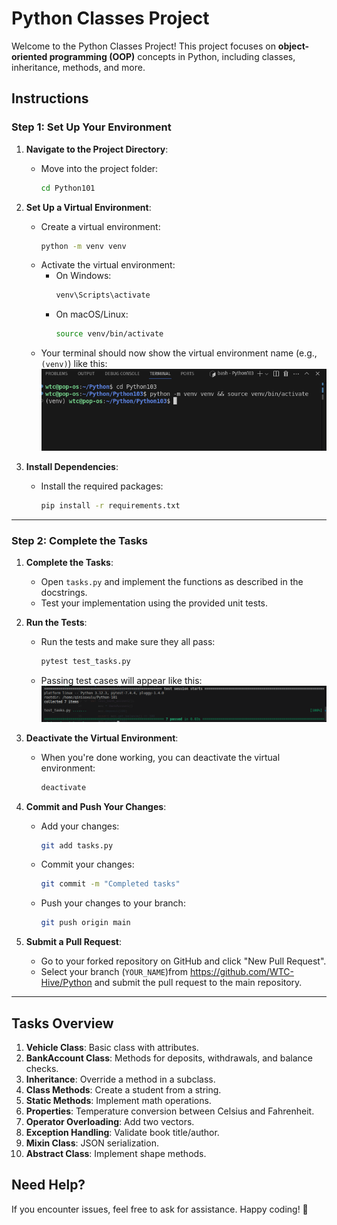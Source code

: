 # Python Classes Project

Welcome to the Python Classes Project! This project focuses on **object-oriented programming (OOP)** concepts in Python, including classes, inheritance, methods, and more.

## Instructions

### Step 1: Set Up Your Environment

1. **Navigate to the Project Directory**:  
   - Move into the project folder:  
     ```bash
     cd Python101
     ```

2. **Set Up a Virtual Environment**:  
   - Create a virtual environment:  
     ```bash
     python -m venv venv
     ```
   - Activate the virtual environment:  
     - On Windows:  
       ```bash
       venv\Scripts\activate
       ```
     - On macOS/Linux:  
       ```bash
       source venv/bin/activate
       ```
   - Your terminal should now show the virtual environment name (e.g., `(venv)`) like this:
   ![Virtual Environment](venv.png)

3. **Install Dependencies**:  
   - Install the required packages:  
     ```bash
     pip install -r requirements.txt
     ```

---

### Step 2: Complete the Tasks

1. **Complete the Tasks**:  
   - Open `tasks.py` and implement the functions as described in the docstrings.  
   - Test your implementation using the provided unit tests.

2. **Run the Tests**:  
   - Run the tests and make sure they all pass:  
     ```bash
     pytest test_tasks.py
     ```
   - Passing test cases will appear like this:
     ![Alt text](testcases.png)

3. **Deactivate the Virtual Environment**:  
   - When you're done working, you can deactivate the virtual environment:  
     ```bash
     deactivate
     ```

4. **Commit and Push Your Changes**:  
   - Add your changes:  
     ```bash
     git add tasks.py
     ```
   - Commit your changes:  
     ```bash
     git commit -m "Completed tasks"
     ```
   - Push your changes to your branch:  
     ```bash
     git push origin main
     ```

5. **Submit a Pull Request**:  
   - Go to your forked repository on GitHub and click "New Pull Request".  
   - Select your branch (`YOUR_NAME`)from https://github.com/WTC-Hive/Python and submit the pull request to the main repository.
   
---

## Tasks Overview

1. **Vehicle Class**: Basic class with attributes.
2. **BankAccount Class**: Methods for deposits, withdrawals, and balance checks.
3. **Inheritance**: Override a method in a subclass.
4. **Class Methods**: Create a student from a string.
5. **Static Methods**: Implement math operations.
6. **Properties**: Temperature conversion between Celsius and Fahrenheit.
7. **Operator Overloading**: Add two vectors.
8. **Exception Handling**: Validate book title/author.
9. **Mixin Class**: JSON serialization.
10. **Abstract Class**: Implement shape methods.

## Need Help?

If you encounter issues, feel free to ask for assistance. Happy coding! 🚀
